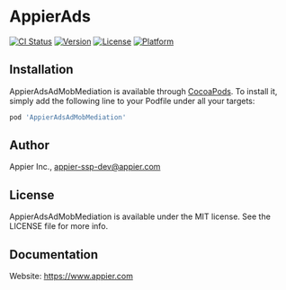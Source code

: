 # AppierAds

[![CI Status](https://img.shields.io/travis/appier/AppierAdsAdMobMediation.svg?style=flat)](https://travis-ci.org/appier/AppierAdsAdMobMediation)
[![Version](https://img.shields.io/cocoapods/v/AppierAdsAdMobMediation.svg?style=flat)](https://cocoapods.org/pods/AppierAdsAdMobMediation)
[![License](https://img.shields.io/cocoapods/l/AppierAdsAdMobMediation.svg?style=flat)](https://cocoapods.org/pods/AppierAdsAdMobMediation)
[![Platform](https://img.shields.io/cocoapods/p/AppierAdsAdMobMediation.svg?style=flat)](https://cocoapods.org/pods/AppierAdsAdMobMediation)


## Installation

AppierAdsAdMobMediation is available through [CocoaPods](https://cocoapods.org). To install
it, simply add the following line to your Podfile under all your targets:


```ruby
pod 'AppierAdsAdMobMediation'
```

## Author

Appier Inc., appier-ssp-dev@appier.com

## License

AppierAdsAdMobMediation is available under the MIT license. See the LICENSE file for more info.

## Documentation

Website: https://www.appier.com
